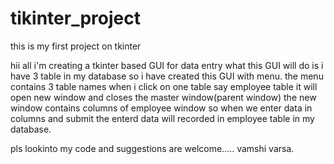 # tikinter_project
 this is my first project on tkinter

hii all
i'm creating a tkinter based GUI for data entry
what this GUI will do is 
i have 3 table in my database so i have created this GUI with menu.
the menu contains 3 table names when i click on one table say employee table it will open new window and closes the master window(parent window)
the new window contains columns of employee window so when we enter data in columns and submit the enterd data will recorded in employee table in my database.

pls lookinto my code and suggestions are welcome.....
                                                            vamshi varsa.